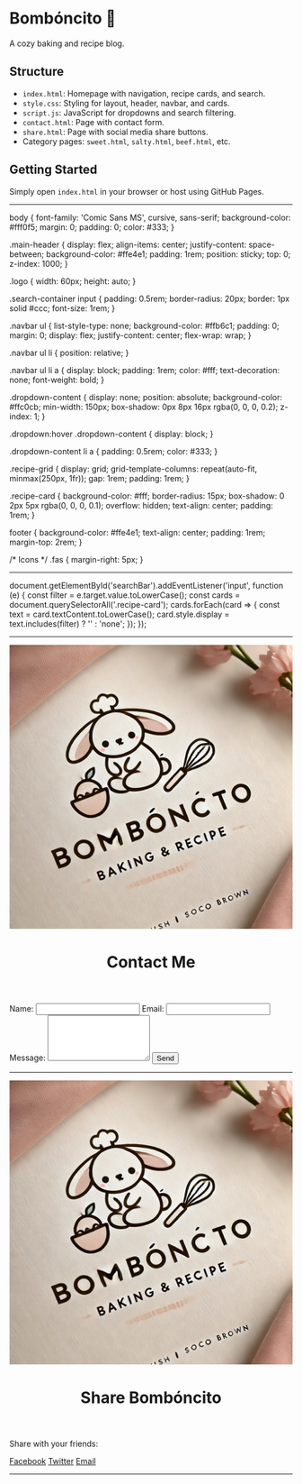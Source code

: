 <!-- README.md -->
# Bombóncito 🍬

A cozy baking and recipe blog.

## Structure
- `index.html`: Homepage with navigation, recipe cards, and search.
- `style.css`: Styling for layout, header, navbar, and cards.
- `script.js`: JavaScript for dropdowns and search filtering.
- `contact.html`: Page with contact form.
- `share.html`: Page with social media share buttons.
- Category pages: `sweet.html`, `salty.html`, `beef.html`, etc.

## Getting Started
Simply open `index.html` in your browser or host using GitHub Pages.

---

<!-- style.css -->
body {
  font-family: 'Comic Sans MS', cursive, sans-serif;
  background-color: #fff0f5;
  margin: 0;
  padding: 0;
  color: #333;
}

.main-header {
  display: flex;
  align-items: center;
  justify-content: space-between;
  background-color: #ffe4e1;
  padding: 1rem;
  position: sticky;
  top: 0;
  z-index: 1000;
}

.logo {
  width: 60px;
  height: auto;
}

.search-container input {
  padding: 0.5rem;
  border-radius: 20px;
  border: 1px solid #ccc;
  font-size: 1rem;
}

.navbar ul {
  list-style-type: none;
  background-color: #ffb6c1;
  padding: 0;
  margin: 0;
  display: flex;
  justify-content: center;
  flex-wrap: wrap;
}

.navbar ul li {
  position: relative;
}

.navbar ul li a {
  display: block;
  padding: 1rem;
  color: #fff;
  text-decoration: none;
  font-weight: bold;
}

.dropdown-content {
  display: none;
  position: absolute;
  background-color: #ffc0cb;
  min-width: 150px;
  box-shadow: 0px 8px 16px rgba(0, 0, 0, 0.2);
  z-index: 1;
}

.dropdown:hover .dropdown-content {
  display: block;
}

.dropdown-content li a {
  padding: 0.5rem;
  color: #333;
}

.recipe-grid {
  display: grid;
  grid-template-columns: repeat(auto-fit, minmax(250px, 1fr));
  gap: 1rem;
  padding: 1rem;
}

.recipe-card {
  background-color: #fff;
  border-radius: 15px;
  box-shadow: 0 2px 5px rgba(0, 0, 0, 0.1);
  overflow: hidden;
  text-align: center;
  padding: 1rem;
}

footer {
  background-color: #ffe4e1;
  text-align: center;
  padding: 1rem;
  margin-top: 2rem;
}

/* Icons */
.fas {
  margin-right: 5px;
}

---

<!-- script.js -->
document.getElementById('searchBar').addEventListener('input', function (e) {
  const filter = e.target.value.toLowerCase();
  const cards = document.querySelectorAll('.recipe-card');
  cards.forEach(card => {
    const text = card.textContent.toLowerCase();
    card.style.display = text.includes(filter) ? '' : 'none';
  });
});

---

<!-- contact.html -->
<!DOCTYPE html>
<html lang="en">
<head>
  <meta charset="UTF-8">
  <title>Contact Me - Bombóncito</title>
  <link rel="stylesheet" href="style.css">
</head>
<body>
  <header class="main-header">
    <img src="logo.png" alt="Logo" class="logo">
    <h1>Contact Me</h1>
  </header>
  <main>
    <form class="contact-form">
      <label for="name">Name:</label>
      <input type="text" id="name" name="name" required>
      <label for="email">Email:</label>
      <input type="email" id="email" name="email" required>
      <label for="message">Message:</label>
      <textarea id="message" name="message" rows="5"></textarea>
      <button type="submit">Send</button>
    </form>
  </main>
</body>
</html>

---

<!-- share.html -->
<!DOCTYPE html>
<html lang="en">
<head>
  <meta charset="UTF-8">
  <title>Share - Bombóncito</title>
  <link rel="stylesheet" href="style.css">
</head>
<body>
  <header class="main-header">
    <img src="logo.png" alt="Logo" class="logo">
    <h1>Share Bombóncito</h1>
  </header>
  <main>
    <p>Share with your friends:</p>
    <div class="share-buttons">
      <a href="https://facebook.com" target="_blank">Facebook</a>
      <a href="https://twitter.com" target="_blank">Twitter</a>
      <a href="mailto:?subject=Check%20out%20Bomboncito&body=https://yourwebsite.com">Email</a>
    </div>
  </main>
</body>
</html>

---

<!-- sweet.html (sample category page) -->
<!DOCTYPE html>
<html lang="en">
<head>
  <meta charset="UTF-8">
  <title>Sweet Recipes - Bombóncito</title>
  <link rel="stylesheet" href="style.css">
</head>
<body>
  <header class="main-header">
    <img s
